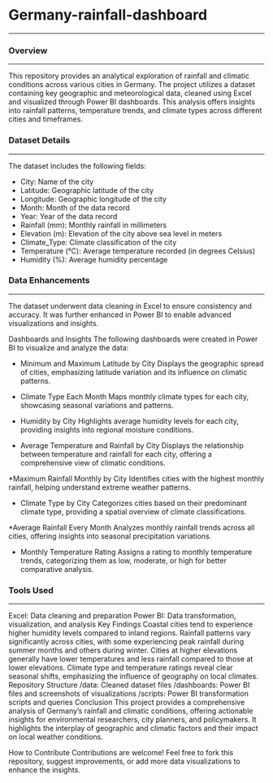# Germany-rainfall-dashboard
--- 
### Overview
---

This repository provides an analytical exploration of rainfall and climatic conditions across various cities in Germany. 
The project utilizes a dataset containing key geographic and meteorological data, cleaned using Excel and visualized through Power BI dashboards. 
This analysis offers insights into rainfall patterns, temperature trends, and climate types across different cities and timeframes.


### Dataset Details
---
The dataset includes the following fields:

* City: Name of the city
* Latitude: Geographic latitude of the city
* Longitude: Geographic longitude of the city
* Month: Month of the data record
* Year: Year of the data record
* Rainfall (mm): Monthly rainfall in millimeters
* Elevation (m): Elevation of the city above sea level in meters
* Climate_Type: Climate classification of the city
* Temperature (°C): Average temperature recorded (in degrees Celsius)
* Humidity (%): Average humidity percentage


### Data Enhancements
---
The dataset underwent data cleaning in Excel to ensure consistency and accuracy. It was further enhanced in Power BI to enable advanced visualizations and insights.

Dashboards and Insights
The following dashboards were created in Power BI to visualize and analyze the data:

* Minimum and Maximum Latitude by City
Displays the geographic spread of cities, emphasizing latitude variation and its influence on climatic patterns.

* Climate Type Each Month
Maps monthly climate types for each city, showcasing seasonal variations and patterns.

* Humidity by City
Highlights average humidity levels for each city, providing insights into regional moisture conditions.

* Average Temperature and Rainfall by City
Displays the relationship between temperature and rainfall for each city, offering a comprehensive view of climatic conditions.

*Maximum Rainfall Monthly by City
Identifies cities with the highest monthly rainfall, helping understand extreme weather patterns.

* Climate Type by City
Categorizes cities based on their predominant climate type, providing a spatial overview of climate classifications.

*Average Rainfall Every Month
Analyzes monthly rainfall trends across all cities, offering insights into seasonal precipitation variations.

* Monthly Temperature Rating
Assigns a rating to monthly temperature trends, categorizing them as low, moderate, or high for better comparative analysis.


### Tools Used
---
Excel: Data cleaning and preparation
Power BI: Data transformation, visualization, and analysis
Key Findings
Coastal cities tend to experience higher humidity levels compared to inland regions.
Rainfall patterns vary significantly across cities, with some experiencing peak rainfall during summer months and others during winter.
Cities at higher elevations generally have lower temperatures and less rainfall compared to those at lower elevations.
Climate type and temperature ratings reveal clear seasonal shifts, emphasizing the influence of geography on local climates.
Repository Structure
/data: Cleaned dataset files
/dashboards: Power BI files and screenshots of visualizations
/scripts: Power BI transformation scripts and queries
Conclusion
This project provides a comprehensive analysis of Germany’s rainfall and climatic conditions, offering actionable insights for environmental researchers, city planners, and policymakers. It highlights the interplay of geographic and climatic factors and their impact on local weather conditions.

How to Contribute
Contributions are welcome! Feel free to fork this repository, suggest improvements, or add more data visualizations to enhance the insights.

